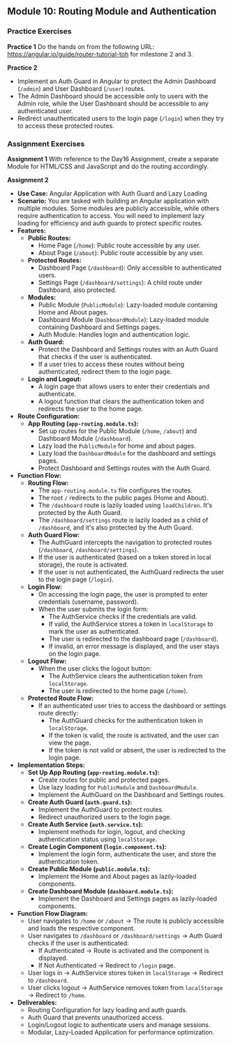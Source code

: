 ## Module 10: Routing Module and Authentication

### Practice Exercises

**Practice 1**
Do the hands on from the following URL: https://angular.io/guide/router-tutorial-toh for milestone 2 and 3.

**Practice 2**
*   Implement an Auth Guard in Angular to protect the Admin Dashboard (`/admin`) and User Dashboard (`/user`) routes.
*   The Admin Dashboard should be accessible only to users with the Admin role, while the User Dashboard should be accessible to any authenticated user.
*   Redirect unauthenticated users to the login page (`/login`) when they try to access these protected routes.

### Assignment Exercises

**Assignment 1**
With reference to the Day16 Assignment, create a separate Module for HTML/CSS and JavaScript and do the routing accordingly.

**Assignment 2**
*   **Use Case:** Angular Application with Auth Guard and Lazy Loading
*   **Scenario:** You are tasked with building an Angular application with multiple modules. Some modules are publicly accessible, while others require authentication to access. You will need to implement lazy loading for efficiency and auth guards to protect specific routes.
*   **Features:**
    *   **Public Routes:**
        *   Home Page (`/home`): Public route accessible by any user.
        *   About Page (`/about`): Public route accessible by any user.
    *   **Protected Routes:**
        *   Dashboard Page (`/dashboard`): Only accessible to authenticated users.
        *   Settings Page (`/dashboard/settings`): A child route under Dashboard, also protected.
    *   **Modules:**
        *   Public Module (`PublicModule`): Lazy-loaded module containing Home and About pages.
        *   Dashboard Module (`DashboardModule`): Lazy-loaded module containing Dashboard and Settings pages.
        *   Auth Module: Handles login and authentication logic.
    *   **Auth Guard:**
        *   Protect the Dashboard and Settings routes with an Auth Guard that checks if the user is authenticated.
        *   If a user tries to access these routes without being authenticated, redirect them to the login page.
    *   **Login and Logout:**
        *   A login page that allows users to enter their credentials and authenticate.
        *   A logout function that clears the authentication token and redirects the user to the home page.
*   **Route Configuration:**
    *   **App Routing (`app-routing.module.ts`):**
        *   Set up routes for the Public Module (`/home`, `/about`) and Dashboard Module (`/dashboard`).
        *   Lazy load the `PublicModule` for home and about pages.
        *   Lazy load the `DashboardModule` for the dashboard and settings pages.
        *   Protect Dashboard and Settings routes with the Auth Guard.
*   **Function Flow:**
    *   **Routing Flow:**
        *   The `app-routing.module.ts` file configures the routes.
        *   The root `/` redirects to the public pages (Home and About).
        *   The `/dashboard` route is lazily loaded using `loadChildren`. It's protected by the Auth Guard.
        *   The `/dashboard/settings` route is lazily loaded as a child of `/dashboard`, and it's also protected by the Auth Guard.
    *   **Auth Guard Flow:**
        *   The AuthGuard intercepts the navigation to protected routes (`/dashboard`, `/dashboard/settings`).
        *   If the user is authenticated (based on a token stored in local storage), the route is activated.
        *   If the user is not authenticated, the AuthGuard redirects the user to the login page (`/login`).
    *   **Login Flow:**
        *   On accessing the login page, the user is prompted to enter credentials (username, password).
        *   When the user submits the login form:
            *   The AuthService checks if the credentials are valid.
            *   If valid, the AuthService stores a token in `localStorage` to mark the user as authenticated.
            *   The user is redirected to the dashboard page (`/dashboard`).
            *   If invalid, an error message is displayed, and the user stays on the login page.
    *   **Logout Flow:**
        *   When the user clicks the logout button:
            *   The AuthService clears the authentication token from `localStorage`.
            *   The user is redirected to the home page (`/home`).
    *   **Protected Route Flow:**
        *   If an authenticated user tries to access the dashboard or settings route directly:
            *   The AuthGuard checks for the authentication token in `localStorage`.
            *   If the token is valid, the route is activated, and the user can view the page.
            *   If the token is not valid or absent, the user is redirected to the login page.
*   **Implementation Steps:**
    *   **Set Up App Routing (`app-routing.module.ts`):**
        *   Create routes for public and protected pages.
        *   Use lazy loading for `PublicModule` and `DashboardModule`.
        *   Implement the AuthGuard on the Dashboard and Settings routes.
    *   **Create Auth Guard (`auth.guard.ts`):**
        *   Implement the AuthGuard to protect routes.
        *   Redirect unauthorized users to the login page.
    *   **Create Auth Service (`auth.service.ts`):**
        *   Implement methods for login, logout, and checking authentication status using `localStorage`.
    *   **Create Login Component (`login.component.ts`):**
        *   Implement the login form, authenticate the user, and store the authentication token.
    *   **Create Public Module (`public.module.ts`):**
        *   Implement the Home and About pages as lazily-loaded components.
    *   **Create Dashboard Module (`dashboard.module.ts`):**
        *   Implement the Dashboard and Settings pages as lazily-loaded components.
*   **Function Flow Diagram:**
    *   User navigates to `/home` or `/about` → The route is publicly accessible and loads the respective component.
    *   User navigates to `/dashboard` or `/dashboard/settings` → Auth Guard checks if the user is authenticated:
        *   If Authenticated → Route is activated and the component is displayed.
        *   If Not Authenticated → Redirect to `/login` page.
    *   User logs in → AuthService stores token in `localStorage` → Redirect to `/dashboard`.
    *   User clicks logout → AuthService removes token from `localStorage` → Redirect to `/home`.
*   **Deliverables:**
    *   Routing Configuration for lazy loading and auth guards.
    *   Auth Guard that prevents unauthorized access.
    *   Login/Logout logic to authenticate users and manage sessions.
    *   Modular, Lazy-Loaded Application for performance optimization.